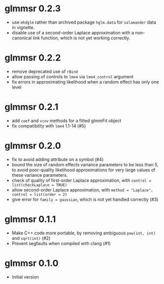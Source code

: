# glmmsr 0.2.3
* use `mhdglm` rather than archived package `hglm.data` for `salamander`
  data in vignette.
* disable use of a second-order Laplace approximation with a 
  non-canonical link function, which is not yet working correctly.

# glmmsr 0.2.2
* remove deprecated use of `rBind`
* allow passing of controls to `lme4` via `lme4_control` argument
* fix errors in approximating likelihood when a random effect has 
  only one level

# glmmsr 0.2.1
* add `coef` and `vcov` methods for a fitted glmmFit object
* fix compatibility with `lme4` 1.1-14 (#5)

# glmmsr 0.2.0
* fix to avoid adding attribute on a symbol (#4)
* bound the size of random effects variance parameters to be less than
  5, to avoid poor-quality likelihood approximations for very large 
  values of these variance parameters.
* check of quality of first-order Laplace approximation, with
  `control = list(checkLaplace = TRUE)`
* allow second-order Laplace approximation, with 
  `method = "Laplace", control = list(order = 2)`
* give error for `family = gaussian`, which is not yet handled correctly (#3)

# glmmsr 0.1.1
* Make C++ code more portable, by removing ambiguous `pow(int, int)` 
  and `sqrt(int)` (#2)
* Prevent segfaults when compiled with clang (#1)

# glmmsr 0.1.0
* Initial version
